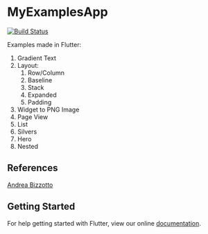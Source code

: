 # MyExamplesApp

[![Build Status](https://travis-ci.org/vico-aguado/MyExamplesApp.svg?branch=master)](https://travis-ci.org/ico-aguado/MyExamplesApp)

Examples made in Flutter:

1. Gradient Text
2. Layout:
   1. Row/Column
   2. Baseline
   3. Stack
   4. Expanded
   5. Padding
3. Widget to PNG Image
4. Page View
5. List
6. Silvers
7. Hero
8. Nested

## References
[Andrea Bizzotto](https://github.com/bizz84/layout-demo-flutter)

## Getting Started

For help getting started with Flutter, view our online
[documentation](https://flutter.io/).